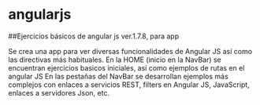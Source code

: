 # angularjs
##Ejercicios básicos de angular js ver.1.7.8, para app

Se crea una app para ver diversas funcionalidades de Angular JS así como las directivas más habituales.
En la HOME (inicio en la NavBar) se encuentran ejercicios basicos iniciales, así como ejemplos de rutas en el angular JS
En las pestañas del NavBar se desarrollan ejemplos más complejos con enlaces a servicios REST, filters en Angular JS, JavaScript, enlaces a servidores Json, etc.
